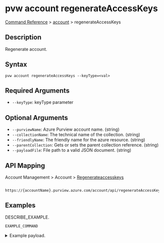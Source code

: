 # pvw account regenerateAccessKeys
[Command Reference](../../../README.md#command-reference) > [account](./main.md) > regenerateAccessKeys

## Description
Regenerate account.

## Syntax
```
pvw account regenerateAccessKeys --keyType=<val>
```

## Required Arguments
- `--keyType`: keyType parameter

## Optional Arguments
- `--purviewName`: Azure Purview account name. (string)
- `--collectionName`: The technical name of the collection. (string)
- `--friendlyName`: The friendly name for the azure resource. (string)
- `--parentCollection`: Gets or sets the parent collection reference. (string)
- `--payloadFile`: File path to a valid JSON document. (string)

## API Mapping
Account Management > Account > [Regenerateaccesskeys]()
```
 https://{accountName}.purview.azure.com/account/api/regenerateAccessKeys
```

## Examples
DESCRIBE_EXAMPLE.
```powershell
EXAMPLE_COMMAND
```
<details><summary>Example payload.</summary>
<p>

```json
PASTE_JSON_HERE
```
</p>
</details>